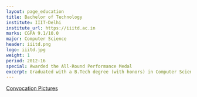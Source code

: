 ```yaml
---
layout: page_education
title: Bachelor of Technology
institute: IIIT-Delhi
institute_url: https://iiitd.ac.in
marks: CGPA 9.1/10.0
major: Computer Science
header: iiitd.png
logo: iiitd.jpg
weight: 1
period: 2012-16
special: Awarded the All-Round Performance Medal
excerpt: Graduated with a B.Tech degree (with honors) in Computer Science at IIIT-Delhi.
---
```

[Convocation Pictures](https://www.facebook.com/sarthak.ahuja.9/media_set?set=a.1500178700011466.1073741849.100000580508543&type=3)
